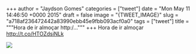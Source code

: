 
+++
author = "Jaydson Gomes"
categories = ["tweet"]
date = "Mon May 11 14:46:50 +0000 2015"
draft = false
image = "{TWEET_IMAGE}"
slug = "a718af236472442a83990ebb45e9fbb093acf0a0"
tags = ["tweet"]
title = """Hora de ir almoçar http:/..."""
+++
Hora de ir almoçar http://t.co/HTOZdsiNLk

![](/images/tweet-media/597774874074095616-CEu5EpIXIAAE63t.png)